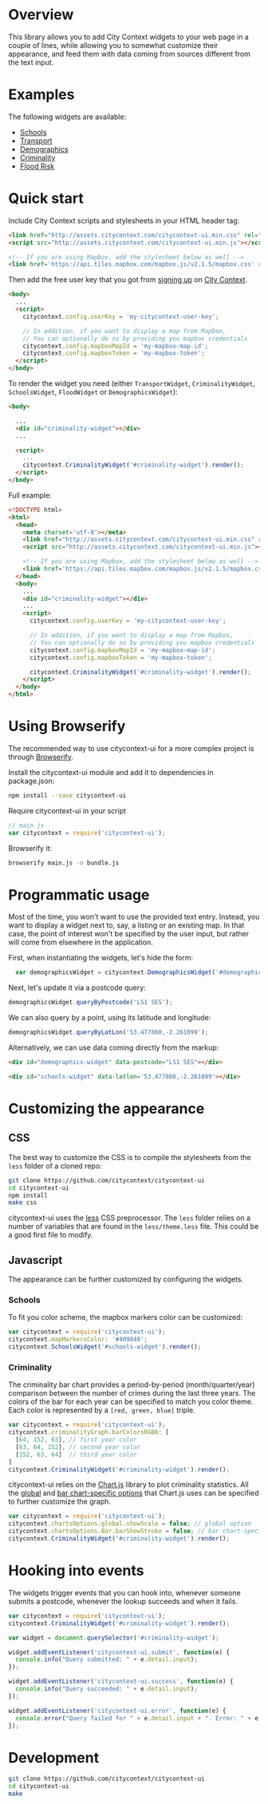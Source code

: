 # Overview

This library allows you to add City Context widgets to your web page in a couple of lines, while allowing you to somewhat customize their appearance, and feed them with data coming from sources different from the text input.

# Examples

The following widgets are available:

  - [Schools](https://www.citycontext.com/features/schools)
  - [Transport](https://www.citycontext.com/features/transport)
  - [Demographics](https://www.citycontext.com/features/demographics)
  - [Criminality](https://www.citycontext.com/features/criminality)
  - [Flood Risk](https://www.citycontext.com/features/floodrisk)

# Quick start

Include City Context scripts and stylesheets in your HTML header tag:

```html
<link href="http://assets.citycontext.com/citycontext-ui.min.css" rel="stylesheet" type="text/css">
<script src="http://assets.citycontext.com/citycontext-ui.min.js"></script>

<!-- If you are using Mapbox, add the stylesheet below as well -->
<link href='https://api.tiles.mapbox.com/mapbox.js/v2.1.5/mapbox.css' rel='stylesheet' />
```

Then add the free user key that you got from [signing up](https://www.citycontext.com/signup) on [City Context](https://www.citycontext.com).

```html
<body>
  ...
  <script>
    citycontext.config.userKey = 'my-citycontext-user-key';

    // In addition, if you want to display a map from Mapbox,
    // You can optionally do so by providing you mapbox credentials
    citycontext.config.mapboxMapId = 'my-mapbox-map-id';
    citycontext.config.mapboxToken = 'my-mapbox-token';
  </script>
</body>
```

To render the widget you need (either `TransportWidget`, `CriminalityWidget`, `SchoolsWidget`, `FloodWidget` or `DemographicsWidget`):

```html
<body>

  ...
  <div id="criminality-widget"></div>
  ...

  <script>
    ...
    citycontext.CriminalityWidget('#criminality-widget').render();
  </script>
</body>
```

Full example:

```html
<!DOCTYPE html>
<html>
  <head>
    <meta charset='utf-8'></meta>
    <link href="http://assets.citycontext.com/citycontext-ui.min.css" rel="stylesheet" type="text/css">
    <script src="http://assets.citycontext.com/citycontext-ui.min.js"></script>

    <!-- If you are using Mapbox, add the stylesheet below as well -->
    <link href='https://api.tiles.mapbox.com/mapbox.js/v2.1.5/mapbox.css' rel='stylesheet' />
  </head>
  <body>
    ...
    <div id="criminality-widget"></div>
    ...
    <script>
      citycontext.config.userKey = 'my-citycontext-user-key';

      // In addition, if you want to display a map from Mapbox,
      // You can optionally do so by providing you mapbox credentials
      citycontext.config.mapboxMapId = 'my-mapbox-map-id';
      citycontext.config.mapboxToken = 'my-mapbox-token';

      citycontext.CriminalityWidget('#criminality-widget').render();
    </script>
  </body>
</html>
```

# Using Browserify

The recommended way to use citycontext-ui for a more complex project is through [Browserify](http://browserify.org).

Install the citycontext-ui module and add it to dependencies in package.json:

```bash
npm install --save citycontext-ui
```

Require citycontext-ui in your script

```javascript
// main.js
var citycontext = require('citycontext-ui');
```

Browserify it:

```bash
browserify main.js -o bundle.js
```

# Programmatic usage

Most of the time, you won't want to use the provided text entry. Instead, you want to display a widget next to, say, a listing or an existing map. In that case, the point of interest won't be specified by the user input, but rather will come from elsewhere in the application.

First, when instantiating the widgets, let's hide the form:

```javascript
  var demographicsWidget = citycontext.DemographicsWidget('#demographics-widget', { displayForm: false }).render();
```

Next, let's update it via a postcode query:

```javascript
demographicsWidget.queryByPostcode('LS1 5ES');
```

We can also query by a point, using its latitude and longitude:

```javascript
demographicsWidget.queryByLatLon('53.477860,-2.261099');
```

Alternatively, we can use data coming directly from the markup:

```html
<div id="demographics-widget" data-postcode="LS1 5ES"></div>
```

```html
<div id="schools-widget" data-latlon='53.477860,-2.261099'></div>
```

# Customizing the appearance

## CSS

The best way to customize the CSS is to compile the stylesheets from the `less` folder of a cloned repo:

```bash
git clone https://github.com/citycontext/citycontext-ui
cd citycontext-ui
npm install
make css
```

citycontext-ui uses the [less](http://lesscss.org/) CSS preprocessor. The `less` folder relies on a number of variables that are found in the `less/theme.less` file. This could be a good first file to modify.

## Javascript

The appearance can be further customized by configuring the widgets.

### Schools

To fit you color scheme, the mapbox markers color can be customized:

```javascript
var citycontext = require('citycontext-ui');
citycontext.mapMarkersColor: '#409840';
citycontext.SchoolsWidget('#schools-widget').render();
```

### Criminality

The criminality bar chart provides a period-by-period (month/quarter/year) comparison between the number of crimes during the last three years.
The colors of the bar for each year can be specified to match you color theme. Each color is represented by a `[red, green, blue]` triple.

```javascript
var citycontext = require('citycontext-ui');
citycontext.criminalityGraph.barColorsRGBA: [
  [64, 152, 63], // first year color
  [63, 64, 152], // second year color
  [152, 63, 64]  // third year color
]
citycontext.CriminalityWidget('#criminality-widget').render();
```

citycontext-ui relies on the [Chart.js](http://www.chartjs.org) library to plot criminality statistics. All the [global](http://www.chartjs.org/docs/#getting-started-global-chart-configuration) and [bar chart-specific options](http://www.chartjs.org/docs/#bar-chart-chart-options) that Chart.js uses can be specified to further customize the graph.

```javascript
var citycontext = require('citycontext-ui');
citycontext.chartsOptions.global.showScale = false; // global option
citycontext.chartsOptions.Bar.barShowStroke = false; // bar chart-specific option
citycontext.CriminalityWidget('#criminality-widget').render();
```

# Hooking into events

The widgets trigger events that you can hook into, whenever someone submits a postcode, whenever the lookup succeeds and when it fails.

```javascript
var citycontext = require('citycontext-ui');
citycontext.CriminalityWidget('#criminality-widget').render();

var widget = document.querySelector('#criminality-widget');

widget.addEventListener('citycontext-ui.submit', function(e) {
  console.info("Query submitted: " + e.detail.input);
});

widget.addEventListener('citycontext-ui.success', function(e) {
  console.info("Query succeeded: " + e.detail.input);
});

widget.addEventListener('citycontext-ui.error', function(e) {
  console.error("Query failed for " + e.detail.input + ". Error: " + e.detail.error);
});
```

# Development

```bash
git clone https://github.com/citycontext/citycontext-ui
cd citycontext-ui
make
```
